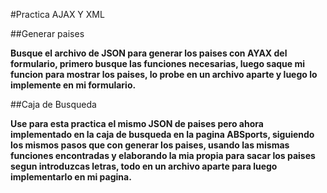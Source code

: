 #Practica AJAX Y XML

##Generar paises

**Busque el archivo de JSON para generar los paises con AYAX del formulario, primero busque las funciones necesarias, 
luego saque mi funcion para mostrar los paises, lo probe en un archivo aparte y luego lo implemente en mi formulario.**  

##Caja de Busqueda

**Use para esta practica el mismo JSON de paises pero ahora implementado en la caja de busqueda en la pagina ABSports, siguiendo los mismos pasos 
que con generar los paises, usando las mismas funciones encontradas y elaborando la mia propia para sacar los paises segun introduzcas letras, todo 
en un archivo aparte para luego implementarlo en mi pagina.**
